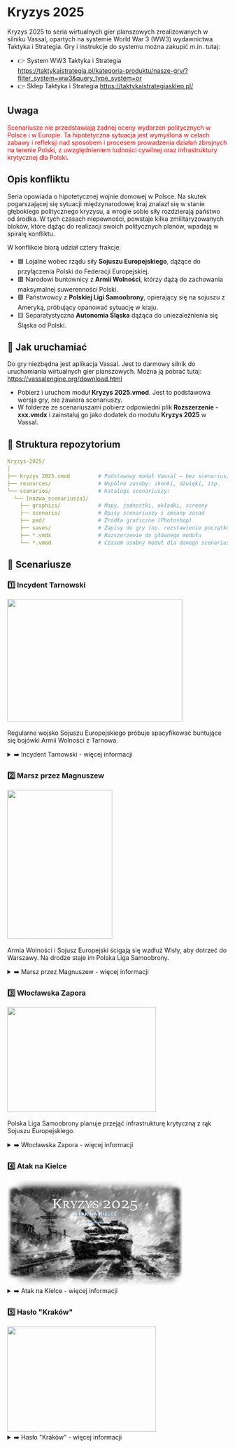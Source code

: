 # Kryzys 2025
Kryzys 2025 to seria wirtualnych gier planszowych zrealizowanych w silniku Vassal, opartych na systemie World War 3 (WW3) wydawnictwa Taktyka i Strategia.
Gry i instrukcje do systemu można zakupić m.in. tutaj:

* 👉 System WW3 Taktyka i Strategia https://taktykaistrategia.pl/kategoria-produktu/nasze-gry/?filter_system=ww3&query_type_system=or
* 👉 Sklep Taktyka i Strategia https://taktykaistrategiasklep.pl/


## Uwaga
<span style="color:red"> 
Scenariusze nie przedstawiają żadnej oceny wydarzeń politycznych w Polsce i w Europie. Ta hipotetyczna sytuacja jest wymyślona w celach zabawy i refleksji nad sposobem i procesem prowadzenia działań zbrojnych na terenie Polski, z uwzględnieniem ludności cywilnej oraz infrastruktury krytycznej dla Polski.
</span>

## Opis konfliktu

Seria opowiada o hipotetycznej wojnie domowej w Polsce. Na skutek pogarszającej się sytuacji międzynarodowej kraj znalazł się w stanie głębokiego politycznego kryzysu, a wrogie sobie siły rozdzierają państwo od środka. W tych czasach niepewności, powstaje kilka zmilitaryzowanych bloków, które dążąc do realizacji swoich politycznych planów, wpadają w spiralę konfliktu.

W konflikcie biorą udział cztery frakcje:

* 🟦 Lojalne wobec rządu siły **Sojuszu Europejskiego**, dążące do przyłączenia Polski do Federacji Europejskiej.
* 🟥 Narodowi buntownicy z **Armii Wolności**, którzy dążą do zachowania maksymalnej suwerenności Polski.
* 🟩 Państwowcy z **Polskiej Ligi Samoobrony**, opierający się na sojuszu z Ameryką, próbujący opanować sytuację w kraju.
* 🟨 Separatystyczna **Autonomia Śląska** dążąca do uniezależnienia się Śląska od Polski.

## 🔧 Jak uruchamiać

Do gry niezbędna jest aplikacja Vassal. Jest to darmowy silnik do uruchamiania wirtualnych gier planszowych. Można ją pobrać tutaj: https://vassalengine.org/download.html

* Pobierz i uruchom moduł **Kryzys 2025.vmod**. Jest to podstawowa wersja gry, nie zawiera scenariuszy.
* W folderze ze scenariuszami pobierz odpowiedni plik **Rozszerzenie - xxx.vmdx** i zainstaluj go jako dodatek do modułu **Kryzys 2025** w Vassal.

## 📁 Struktura repozytorium

``` yaml
Kryzys-2025/
│
├── Kryzys 2025.vmod         # Podstawowy moduł Vassal – bez scenariuszy
├── resources/               # Wspólne zasoby: ikonki, dźwięki, itp.
└── scenarios/               # Katalogi scenariuszy:
  └── [nazwa_scenariusza]/
    ├── graphics/            # Mapy, jednostki, okładki, screeny
    ├── scenario/            # Opisy scenariuszy i zmiany zasad
    ├── psd/                 # Źródła graficzne (Photoshop)
    ├── saves/               # Zapisy do gry (np. rozstawienie początkowe)
    ├── *.vmdx               # Rozszerzenie do głównego modułu
    └── *.vmod               # Czasem osobny moduł dla danego scenariusza
```

## 🎲 Scenariusze
### 1️⃣ Incydent Tarnowski
<img src="scenarios/tarnovian_incident/graphics/screenshots/screen.png" width="400" height="280">

Regularne wojsko Sojuszu Europejskiego próbuje spacyfikować buntujące się bojówki Armii Wolności z Tarnowa.

<details>
<summary>➡️ Incydent Tarnowski - więcej informacji</summary>

### Droga w dół
Sytuacja w Polsce pogarszała się już od roku 2004, tuż po przystąpieniu Polski do Unii Europejskiej. Obiecywane dofinansowanie realizowane było nawet wolniej niż przewidywali eurosceptycy, a międzynarodowy kryzys finansowy roku 2008 nie oszczędził Polaków, powodując gwałtowny wzrost bezrobocia i kosztów życia.

Pomiędzy Zachodem a Wschodem
Unia Europejska, opuszczana przez kolejne państwa (Frexit 2010, Brexit 2018), przyjęła w końcu radykalny kurs reform, wzmacniając swoje struktury i obierając kurs na zjednoczenie. Z kolei na wschodzie, Rosja prowadziła swoją własną politykę terytorialną, wchłaniając kolejno Gruzję (2008), Białoruś (2015) i tzw. Noworosję (2018).

Kolejne rządy w Polsce, czując zagrożenie ze wschodu i niestabilność na zachodzie, gwałtownie zwiększały nakłady na zbrojenia. Powszechna stała się militaryzacja życia społecznego, a poprzednie plany rozformowania dywizji szybko zostały zastąpione przez plany tworzenia nowych jednostek, często uzbrojonych w co tylko się dało: w europejski, amerykański, polski czy też zmodernizowany postsowiecki sprzęt.

Swoistą enklawą spokoju pozostawał Śląsk, gdzie popularność zyskiwał ruch tamtejszej, neutralnej wobec obu stron konfliktu, Autonomii.

### Początek kryzysu
Iskrą w beczce prochu była decyzja Niemiec o reformie Unii w pełną Federację. Rządzące Polską siły proeuropejskie, skupione wokół koalicji politycznej o nazwie Sojusz Europejski, parły do podpisania Akcesji Berlińskiej, aby zapewnić Polsce bezpieczeństwo w ramach europejskiego superpaństwa. W odpowiedzi na to opozycyjne partie utworzyły Blok Wolności, powołując się na konstytucyjną suwerenność państwa polskiego. Obie strony zaczęły mobilizować swoje bojówki, a generałowie i dowódcy wojsk deklarowali poparcie poszczególnych bloków politycznych.

Rosnące napięcie osiągnęło swoje apogeum, kiedy o północy 13 grudnia roku 2025, w odpowiedzi na gromadzenie się uzbrojonych grup opozycyjnych, prezydent pochodzący z partii Sojuszu Europejskiego ogłosił stan wojenny. Posłowie Bloku Wolności zaczęli wówczas nocną okupację Sejmu i nawoływali do obalenia rządu. Z kolei wyprowadzone na ulice lojalne wobec rządu wojska starały się siłą blokować protesty.

### Incydent Tarnowski
Podczas jednego z takich protestów, tłum pracowników kluczowych dla przemysłu zbrojeniowego Zakładów Mechanicznych w Tarnowie próbował usunąć stacjonujących tam żołnierzy. Padły strzały i pojawiły się pierwsze ofiary śmiertelne. Naprędce zmobilizowane przez prezydenta miasta oddziały samoobrony wyparły żołnierzy i opanowały cały teren zakładów. Lokalni politycy Bloku przemawiając do rozentuzjazmowanego tłumu, wypowiedzieli posłuszeństwo rządowi w Warszawie, a Tarnowskie Zakłady zapowiedziały zwiększenie produkcji broni i amunicji dla oddziałów buntowników.

Rząd nie zamierzał tolerować takiej sytuacji. Autostradą A4, pomimo drogowych blokad tworzonych przez mieszkańców Małopolski, błyskawicznie zmierzały do Tarnowa lojalne wobec rządu jednostki 2. Brygady Zmechanizowanej Legionów, mające zaprowadzić porządek w zbuntowanym mieście. W odpowiedzi na to Blok Wolności ogłosił powstanie Armii Wolności, a siły samoobrony przemianowane zostały w 16. Tarnowską Samodzielną Brygadę Armii Wolności (TSB-AW). Formowano prowizoryczne jednostki, sprowadzając koleją sprzęt z Lublina i Rzeszowa, które sympatyzowały z Blokiem Wolności.

Rankiem 20 grudnia wrogie siły spotkały się pod Tarnowem. Cały naród z zapartym tchem nasłuchuje informacji o tym, czy to już początek końca perturbacji, czy też dopiero koniec początku...
</details>


### 2️⃣ Marsz przez Magnuszew
<img src="scenarios/march_through_magnushew/graphics/screenshots/screen.png" width="240" height="340">

Armia Wolności i Sojusz Europejski ścigają się wzdłuż Wisły, aby dotrzeć do Warszawy. Na drodze staje im Polska Liga Samoobrony.

<details>
<summary>➡️ Marsz przez Magnuszew - więcej informacji</summary>

### Wojna informacyjna
Po wydarzeniach pod Tarnowem wszystkie kanały komunikacyjne, od telewizji po media społecznościowe, zostały zalane przez burzę informacji, dezinformacji i manipulacji. Każda ze stron konfliktu wykorzystywała media jako broń, celując w serca i umysły Polaków.

Sojusz Europejski, mając dostęp do zaawansowanych technologii Federacji Europejskiej, uruchomił profesjonalne kampanie propagandowe. W telewizji emitowano obrazy przedstawiające rządowe wojska jako jedyną siłę zdolną zaprowadzić porządek. Tymczasem Blok Wolności skutecznie wykorzystywał oddolne kanały komunikacyjne – fora, lokalne grupy na platformach społecznościowych i amatorskie nagrania, które podkreślały brutalność rządu oraz heroizm „Armii Wolności”

Zachodnia Europa, w szczególności kraje Federacji Europejskiej, przyjęły narrację rządu w Warszawie. Jednak za oceanem, w Stanach Zjednoczonych, popularność zdobywały opowieści o walce o „prawdziwą wolność” przedstawiane przez Blok Wolności. Sytuację dodatkowo zaogniały fałszywe wiadomości, które trafiały zarówno do Polaków, jak i na arenę międzynarodową, zwiększając napięcie w dyplomacji.

### Polska Liga Samoobrony – narodziny trzeciej siły
W obliczu eskalacji konfliktu politycznego i wojskowego, a także narastającej obecności rosyjskich wojsk na wschodnich granicach, dowódcy do tej pory jeszcze niezależnych jednostek Wojska Polskiego postanowili działać. Tak powstała Polska Liga Samoobrony (PLS) – niezależne ugrupowanie wojskowe, którego celem było zapewnienie suwerenności Polski wobec zagrożeń zewnętrznych i wewnętrznych.

PLS, złożona głównie z oddziałów Garnizonu Warszawa i 1 Brygady Pancernej, szybko zdobyła poparcie wśród obywateli zmęczonych zarówno rządami Sojuszu Europejskiego, jak i chaosem wywołanym przez Blok Wolności. Liga deklarowała neutralność wobec stron konfliktu politycznego, stawiając na „narodowe odrodzenie”. Jednak jej działania, takie jak przejmowanie magazynów wojskowych i blokowanie marszów obu stron, wskazywały na rosnącą ambicję, by przejąć kontrolę nad sytuacją w kraju.

### Marsz ku Warszawie
Pojawienie się PLS spowodowało zmianę rządowych planów, w związku z czym oddziały 17 Wielkopolskiej Brygady Zmechanizowanej, wcześniej skierowane do wsparcia pacyfikacji Tarnowa, zmieniły kurs i ruszyły w stronę Warszawy. Wsparte przez silne lotnictwo wojska lojalistów miały opanować stolicę i nie dopuścić do przeprowadzenia przewrotu wojskowego.

Jednak to nie był koniec komplikacji. Z południa nadciągała 19 Brygada Zmechanizowana z Lublina, również zmierzająca ku Warszawie. Jej celem było obalenie proeuropejskiego rządu. Sympatycy i bojówkarze Bloku Wolności sformowali również 1 Samodzielny Garwoliński Pułk Strzelców, a z Krakowa nadlatywało wsparcie w postaci wyborowych kompanii powietrznodesantowych.

W odpowiedzi na zbliżające się zagrożenie, Polska Liga Samoobrony postawiła swoje oddziały w stan najwyższej gotowości, i zablokowała drogi prowadzące do stolicy. Na przedpolach Warszawy, w rejonie historycznego przyczółka Magnuszewskiego, doszło do dramatycznego spotkania trzech sił: lojalistycznego Sojuszu Europejskiego, buntowniczej Armii Wolności oraz Polskiej Ligi Samoobrony.

### Druga Bitwa o Przyczółek Warecko-Magnuszewski
Poranek 25 grudnia roku 2025 przyniósł wydarzenia, które nawiązywały do historycznych walk o przyczółek warecko-magnuszewski z czasów II wojny światowej. Z jednej strony rządowe siły 17 Brygady Zmechanizowanej próbowały otworzyć drogę do Warszawy, z drugiej Armia Wolności, w postaci 19. Brygady Zmechanizowanej z Lublina wsparta formacjami z Garwolina i Krakowa, dążyła do zdobycia przewagi w stolicy.

Wydarzenia które miały się wydarzyć pod Magnuszewem unaoczniły, że Polska znalazła się na krawędzi całkowitej anarchii. Zamiast dwóch stron konfliktu – rządu i opozycji – wyłoniła się trzecia siła, która zaczęła gromadzić coraz większe poparcie. Wśród obywateli coraz częściej padało pytanie: czy Polska Liga Samoobrony jest jedyną nadzieją na uratowanie kraju przed wojną domową i zagrożeniami z zewnątrz, czy też stanie się kolejnym aktorem w walce o władzę?

Europa i świat spoglądały na Polskę z rosnącym niepokojem. Konflikt przestał być wewnętrzną sprawą jednego kraju, a stał się areną, na której ścierały się interesy międzynarodowe. Jak zakończy się ta dramatyczna rozgrywka? Czy kraj znajdzie drogę do pokoju, czy też chaos pochłonie całą Europę Środkowo-Wschodnią?
</details>

### 3️⃣ Włocławska Zapora
<img src="scenarios/wloclavian_dam/graphics/screenshots/screenshot.png" width="340" height="240">

Polska Liga Samoobrony planuje przejąć infrastrukturę krytyczną z rąk Sojuszu Europejskiego.

<details>
<summary>➡️ Włocławska Zapora - więcej informacji</summary>

### Infrastruktura prawdziwie krytyczna

W mroźny lutowy poranek 2026 roku Polska Liga Samoobrony (PLS) rozpoczęła operację mającą na celu przejęcie strategicznego kompleksu przemysłowego we Włocławku. Główne cele obejmowały elektrownię wodną na Wiśle, kluczową dla dostaw energii w centralnej Polsce, oraz zakłady produkcyjne w regionie, które mogły zostać wykorzystane do produkcji sprzętu wojskowego.

### Pospieszna obrona

Miasta bronił Włocławski Samodzielny Batalion Gwardii Obywatelskiej – siły porządkowe Sojuszu Europejskiego, złożone z lokalnych rezerwistów i oddziałów przeszkolonych do tłumienia protestów, ale nieprzygotowanych na pełnowymiarowe starcie z PLS. Mimo ograniczonych zasobów batalion przygotował wielowarstwowe linie obrony, wykorzystując naturalne przeszkody, takie jak rzeka Wisła, oraz improwizowane barykady na głównych arteriach komunikacyjnych.

### Atak i Odsiecz
1 Brygada Zmechanizowana Legionów wierna PLS zaatakowała z dwóch kierunków – od północnego i południowego wschodu. Kolumny pojazdów opancerzonych i ciężarówek wypełnionych piechotą szturmową posuwały się w stronę mostu drogowego oraz kompleksu elektrowni.

Gdy sytuacja wydawała się beznadziejna, z południa nadeszła wiadomość o zbliżających się posiłkach – elementach 17 Wielkopolskiej Brygady Zmechanizowanej, lojalnych wobec rządu w Warszawie. Ich szybki marsz w stronę Włocławka zmusił PLS do przyspieszenia operacji przejęcia infrastruktury krytycznej dla dalszego prowadzenia wojny.

Operacja we Włocławku unaoczniła, że konflikt w Polsce staje się coraz bardziej brutalny i zacięty. Tereny, które wcześniej były jedynie areną politycznych sporów, zamieniały się w pola bitwy, a nadzieje na pokojowe rozwiązanie oddalały się z każdym kolejnym starciem.


</details>

### 4️⃣ Atak na Kielce
<img src="scenarios/attack_on_kielce/graphics/splash.png" width="400" height="240">

<details>
<summary>➡️ Atak na Kielce - więcej informacji</summary>

### Odwrót Sojuszu
2 Brygada Legionów, naciskana przez siły Armii Wolności, rozpoczęła odwrót na północ, kierując się z Tarnowa w stronę Kielc. Dowództwo Sojuszu uznało, że utrzymanie dotychczasowych pozycji jest niemożliwe, a kluczowe było pokonanie wojsk Armii Wolności w Kielcach.

Kolumna wozów przemieszczała się szybko, gotowa do przegrupowania i podjęcia nowej ofensywy.

### Desperacka obrona
Jednak Kielce, zajęte przez oddziały buntowników, nie były na straconej pozycji. W stronę miasta zmierzała 21 Brygada Strzelców Podhalańskich, która, korzystając z drogi S17, błyskawicznie dotarła w rejon walk.

Podhalańczycy planowali zatrzymać przeciwnika przed wejściem do miasta i uderzyć świeżymi siłami, zmuszając lojalistów do desperackiej obrony.
</details>


### 5️⃣ Hasło "Kraków"
<img src="scenarios/codename_krakow/graphics/screenshots/screen.png" width="340" height="240">


<details><summary>➡️ Hasło "Kraków" - więcej informacji</summary>

### Zmierzch polityki, świt wojny
Na północ od Krakowa, na terenie Wyżyny Małopolskiej, rozgrywały się kolejne dramatyczne wydarzenia, które miały zaważyć na losach kraju. Armia Wolności, skonsolidowana po zwycięstwie pod Tarnowem, rozpoczęła kontrofensywę w kierunku Kielc. Ich celem było odcięcie lojalistycznych sił rządowych od wsparcia z Warszawy i zabezpieczenie południowego frontu. Buntownicze kolumny pojazdów bojowych i żołnierzy sunęły na północ przez wiosenne roztopy.

### Polityczne fiasko
W tym samym czasie w Warszawie rozmowy między przedstawicielami rządu, Polskiej Ligi Samoobrony i delegatami Armii Wolności zakończyły się fiaskiem. Wszystkie strony oskarżały się nawzajem o zdradę, brak dobrej woli i współpracę z siłami zewnętrznymi. Polska Liga Samoobrony, początkowo dążąca do neutralności, coraz wyraźniej pokazywała swoje ambicje, prezentując siebie jako jedyną siłę zdolną uratować kraj przed upadkiem. Jednak ich postulaty o przejęciu pełnej władzy tymczasowej spotkały się z ostrym sprzeciwem zarówno Sojuszu Europejskiego, jak i Bloku Wolności.
Coraz większe obszary kraju ogarniały bunty. Na Mazurach pojawiły się grupy separatystyczne, które, powołując się na historyczne krzywdy, żądały autonomii. Na Pomorzu, gdzie kontrolę utrzymywały siły rządowe, wybuchły masowe protesty stłumione brutalnie przez żandarmerię wojskową. W centralnej Polsce powstawały kolejne oddziały Armii Wolności, kierowane przez byłych wojskowych.

### Widmo interwencji
Na wschodnich granicach Polski Rosja zwiększyła swoją obecność wojskową, oficjalnie deklarując, że działania mają na celu ochronę ludności rosyjskojęzycznej w regionie. W praktyce jednak Kreml bacznie obserwował rozwój wydarzeń, gotowy wkroczyć w odpowiednim momencie. Tymczasem Federacja Europejska wysłała do Warszawy ultimatum, żądając od rządu zdławienia buntu i stabilizacji sytuacji w kraju.
Stany Zjednoczone, wciąż rozdarte wewnętrznymi problemami, nie podjęły żadnych działań, ograniczając się do symbolicznego wsparcia Armii Wolności w postaci dostaw sprzętu przez prywatne firmy.

### Ofensywa na Wyżynie Małopolskiej
Na wyżynnych terenach Małopolski Armia Wolności posuwała się szybko. Lojalistyczne jednostki, wyczerpane walkami pod Tarnowem, nie były w stanie skutecznie stawiać oporu. Kluczowymi punktami stały się Chmielnik, Jędrzejów i Szczekociny, których strategiczne położenie mogło zapewnić kontrolę nad drogami do Kielc i Warszawy. Władze tych miast, rozdarte między lojalnością wobec rządu a rosnącym poparciem dla Armii Wolności, ogłosiły neutralność. To jednak nie powstrzymało walk.
W teren walk została skierowana elitarna 10 Brygada Kawalerii Pancernej. Czekając na wsparcie z reorganizujących się oddziałów 2 Brygady Legionów i 17 Wielkopolskiej Brygady Zmechanizowanej, siły Sojuszu czekały na przeciwnika. Oddziały Strzelców Podhalańskich z Rzeszowa i Kłodzka zostały wyznaczone do przeprowadzenia ataku, przy wsparciu Brygady Powietrznodesantowej z Krakowa. Posiłki, w postaci brygad Lubelskich i Tarnowskich zmierzały już na pole bitwy.

### Przyszłość w chaosie
Wraz z nadejściem nowego roku Polska znajdowała się na krawędzi. Kraj, rozdarty między trzema głównymi siłami i niezliczonymi lokalnymi ruchami, zmierzał ku niepewnej przyszłości. Czy którakolwiek ze stron będzie w stanie przechylić szalę zwycięstwa na swoją korzyść? A może naród, zmęczony krwią i zniszczeniem, odnajdzie sposób na odbudowę, zanim chaos pochłonie całą Europę Środkowo-Wschodnią?.



</details>